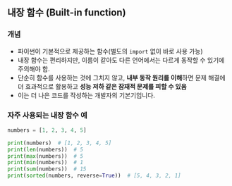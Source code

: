 ## 내장 함수 (Built-in function)

### 개념

- 파이썬이 기본적으로 제공하는 함수(별도의 `import` 없이 바로 사용 가능)
- 내장 함수는 편리하지만, 이름이 같아도 다른 언어에서는 다르게 동작할 수 있기에 주의해야 함.
- 단순히 함수를 사용하는 것에 그치지 않고, **내부 동작 원리를 이해**하면 문제 해결에 더 효과적으로 활용하고 **성능 저하 같은 잠재적 문제를 피할 수 있음**
- 이는 더 나은 코드를 작성하는 개발자의 기본기입니다.

### 자주 사용되는 내장 함수 예

```python
numbers = [1, 2, 3, 4, 5]

print(numbers)  # [1, 2, 3, 4, 5]
print(len(numbers))  # 5
print(max(numbers))  # 5
print(min(numbers))  # 1
print(sum(numbers))  # 15
print(sorted(numbers, reverse=True))  # [5, 4, 3, 2, 1]

```